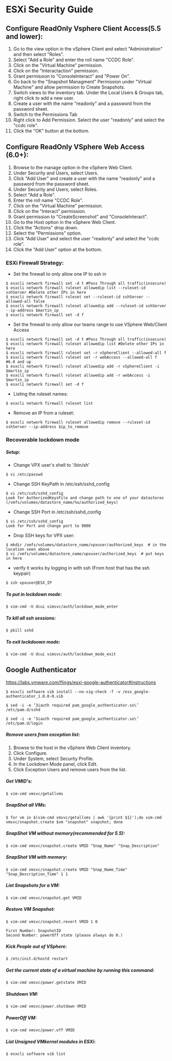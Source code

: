 # ESXi Security Guide

## Configure ReadOnly Vsphere Client Access(5.5 and lower):
1. Go to the view option in the vSphere Client and select "Administration" and then select "Roles".
2. Select "Add a Role" and enter the roll name "CCDC Role".
3. Click on the "Virtual Machine" permission.
4. Click on the "Interactaction" permission.
5. Grant permission to "ConsoleInteract" and "Power On".
6. Go back to the "Snapshot Managment" Permission under "Virtual Machine" and allow permission to Create Snapshots.
7. Switch views to the inventory tab. Under the Local Users & Groups tab, right click to add a new user.
8. Create a user with the name "readonly" and a password from the password sheet.
9. Switch to the Permissions Tab
10. Right click to Add Permission. Select the user "readonly" and select the "ccdc role".
11. Click the "OK" button at the bottom.

## Configure ReadOnly VSphere Web Access (6.0+):

1. Browse to the manage option in the vSphere Web Client.
2. Under Security and Users, select Users.
3. Click "Add User" and create a user with the name "readonly" and a password from the password sheet.
4. Under Security and Users, select Roles.
5. Select "Add a Role".
6. Enter the roll name "CCDC Role".
7. Click on the "Virtual Machine" permission.
8. Click on the "Interact" permission.
9. Grant permission to "CreateScreenshot" and "ConsoleInteract".
10. Go to the Host option in the vSphere Web Client.
11. Click the "Actions" drop down.
12. Select the "Permissions" option.
13. Click "Add User" and select the user "readonly" and select the "ccdc role".
14. Click the "Add User" option at the bottom.

### ESXi Firewall Strategy:
* Set the firewall to only allow one IP to ssh in
```
$ esxcli network firewall set -d t #Pass Through all traffic(insecure)
$ esxcli network firewall ruleset allowedip list --ruleset-id sshServer #Delete other IPs in here
$ esxcli network firewall ruleset set --ruleset-id sshServer --allowed-all false 
$ esxcli network firewall ruleset allowedip add --ruleset-id sshServer --ip-address $martin_ip
$ esxcli network firewall set -d f
```

* Set the firewall to only allow our teams range to use VSphere Web/Client Access
```
$ esxcli network firewall set -d t #Pass Through all traffic(insecure)
$ esxcli network firewall ruleset allowedip list #Delete other IPs in here
$ esxcli network firewall ruleset set -r vSphereClient --allowed-all f
$ esxcli network firewall ruleset set -r webAccess --allowed-all f #6.0 and up
$ esxcli network firewall ruleset allowedip add -r vSphereClient -i $martin_ip
$ esxcli network firewall ruleset allowedip add -r webAccess -i $martin_ip
$ esxcli network firewall set -d f
```

* Listing the ruleset names:
```
$ esxcli network firewall ruleset list
```

* Remove an IP from a ruleset:
```
$ esxcli network firewall ruleset allowedip remove --ruleset-id sshServer --ip-address $ip_to_remove
```

### Recoverable lockdown mode

##### Setup:

* Change VPX user's shell to '/bin/sh'
```
$ vi /etc/passwd
```

* Change SSH KeyPath in /etc/ssh/sshd_config
```
$ vi /etc/ssh/sshd_config
Look for AuthorizedKeysFile and change path to one of your datastores (/vmfs/volumes/datastore_name/%u/authorized_keys)
```

* Change SSH Port in /etc/ssh/sshd_config
```
$ vi /etc/ssh/sshd_config
Look for Port and change port to 9000
```

* Drop SSH keys for VPX user:
```
$ mkdir /vmfs/volumes/datastore_name/vpxuser/authorized_keys  # in the location seen above
$ vi /vmfs/volumes/datastore_name/vpxuser/authorized_keys  # put keys in here
```

* verify it works by logging in with ssh (From host that has the ssh keypair)
```
$ ssh vpxuser@ESX_IP
```

##### To put in lockdown mode:
```
$ vim-cmd -U dcui vimsvc/auth/lockdown_mode_enter
```

##### To kill all ssh sessions:
```
$ pkill sshd
```

##### To exit lockdoown mode:
```
$ vim-cmd -U dcui vimsvc/auth/lockdown_mode_exit
```

## Google Authenticator
https://labs.vmware.com/flings/esxi-google-authenticator#instructions

```
$ esxcli software vib install --no-sig-check -f -v /esx_google-authenticator_1.0.0-0.vib
```
```
$ sed -i -e ‘3iauth required pam_google_authenticator.so\’ /etc/pam.d/sshd
```
```
$ sed -i -e ‘3iauth required pam_google_authenticator.so\’ /etc/pam.d/login
```

##### Remove users from exception list:
1. Browse to the host in the vSphere Web Client inventory.
2. Click Configure.
3. Under System, select Security Profile.
4. In the Lockdown Mode panel, click Edit.
5. Click Exception Users and remove users from the list.


##### Get VMID's:
```
$ vim-cmd vmsvc/getallvms
```
##### SnapShot all VMs:
```
$ for vm in $(vim-cmd vmsvc/getallvms | awk '{print $1}');do vim-cmd vmsvc/snapshot.create $vm "snapshot" snapshot; done 
```
##### SnapShot VM without memory(recommended for 5.5):
```
$ vim-cmd vmsvc/snapshot.create VMID "Snap_Name" "Snap_Description"
```

##### SnapShot VM with memory:
```
$ vim-cmd vmsvc/snapshot.create VMID "Snap_Name_Time" "Snap_Description_Time" 1 1
```

##### List Snapshots for a VM:
```
$ vim-cmd vmsvc/snapshot.get VMID
```


##### Restore VM Snapshot:
```
$ vim-cmd vmsvc/snapshot.revert VMID 1 0

First Number: SnapshotID
Second Number: powerOff state (please always do 0.)
```
##### Kick People out of VSphere:
```
$ /etc/init.d/hostd restart
```

##### Get the current state of a virtual machine by running this command:
```
$ vim-cmd vmsvc/power.getstate VMID
```

##### Shutdown VM:
```
$ vim-cmd vmsvc/power.shutdown VMID
```

##### PowerOff VM:
```
$ vim-cmd vmsvc/power.off VMID
```

##### List Unsigned VMkernel modules in ESXi:
```
$ esxcli software vib list
```

